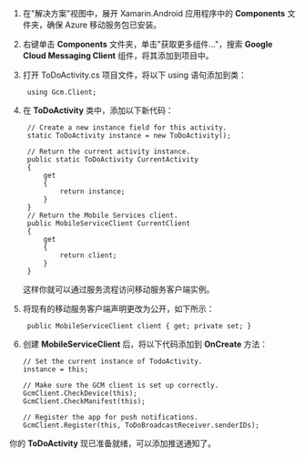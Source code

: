 
1. 在"解决方案"视图中，展开 Xamarin.Android 应用程序中的 **Components** 文件夹，确保 Azure 移动服务包已安装。 

2. 右键单击 **Components** 文件夹，单击"获取更多组件..."，搜索 **Google Cloud Messaging Client** 组件，将其添加到项目中。 

1. 打开 ToDoActivity.cs 项目文件，将以下 using 语句添加到类：

		using Gcm.Client;

2. 在 **ToDoActivity** 类中，添加以下新代码： 

        // Create a new instance field for this activity.
        static ToDoActivity instance = new ToDoActivity();

        // Return the current activity instance.
        public static ToDoActivity CurrentActivity
        {
            get
            {
                return instance;
            }
        }
        // Return the Mobile Services client.
        public MobileServiceClient CurrentClient
        {
            get
            {
                return client;
            }
        }

	这样你就可以通过服务流程访问移动服务客户端实例。

3. 将现有的移动服务客户端声明更改为公开，如下所示：

		public MobileServiceClient client { get; private set; }

4.	创建 **MobileServiceClient** 后，将以下代码添加到 **OnCreate** 方法：

        // Set the current instance of TodoActivity.
        instance = this;

        // Make sure the GCM client is set up correctly.
        GcmClient.CheckDevice(this);
        GcmClient.CheckManifest(this);

        // Register the app for push notifications.
        GcmClient.Register(this, ToDoBroadcastReceiver.senderIDs);

你的 **ToDoActivity** 现已准备就绪，可以添加推送通知了。

<!---HONumber=56-->